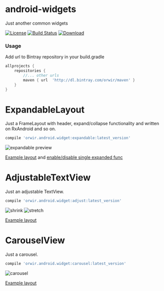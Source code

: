# android-widgets

Just another common widgets

[![License](https://raw.githubusercontent.com/novoda/novoda/master/assets/btn_apache_lisence.png)](LICENSE.txt)
[![Build Status](https://travis-ci.org/orwir/android-widgets.svg?branch=master)](https://travis-ci.org/orwir/android-widgets)
[![Download](https://api.bintray.com/packages/orwir/maven/android-widgets/images/download.svg) ](https://bintray.com/orwir/maven/android-widgets/_latestVersion)

### Usage

Add url to Bintray repository in your build.gradle
```groovy
allprojects {
    repositories {
        //... other urls
        maven { url  'http://dl.bintray.com/orwir/maven' }
    }
}
```


# ExpandableLayout
Just a FrameLayout with header, expand/collapse functionality and written on RxAndroid and so on.
```groovy
compile 'orwir.android.widget:expandable:latest_version'
```
![expandable preview](https://gifyu.com/images/expandable_layout.gif)

[Example layout](https://github.com/orwir/android-widgets/blob/master/app/src/main/res/layout/activity_expandable_layout.xml) and 
[enable/disable single expanded func](https://github.com/orwir/android-widgets/blob/master/app/src/main/java/orwir/widget/example/ExpandableLayoutActivity.java#L48)

# AdjustableTextView
Just an adjustable TextView.
```groovy
compile 'orwir.android.widget:adjust:latest_version'
```

![shrink](https://i.snag.gy/zThBqw.jpg)
![stretch](https://i.snag.gy/gREy4v.jpg)

[Example layout](https://github.com/orwir/android-widgets/blob/master/app/src/main/res/layout/activity_adjustable_text.xml#L39)


# CarouselView
Just a carousel.
```groovy
compile 'orwir.android.widget:carousel:latest_version'
```
![carousel](https://gifyu.com/images/carouseldbba8.gif)

[Example layout](https://github.com/orwir/android-widgets/blob/master/app/src/main/res/layout/activity_carousel.xml#L47)
